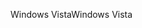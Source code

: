 <span data-ttu-id="68392-101">Windows Vista</span><span class="sxs-lookup"><span data-stu-id="68392-101">Windows Vista</span></span>